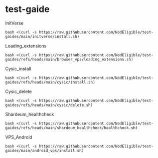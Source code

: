 # test-gaide

InitVerse
```
bash <(curl -s https://raw.githubusercontent.com/NodEligible/test-gaides/main/initverse/install.sh)
```
Loading_extensions
```
bash <(curl -s https://raw.githubusercontent.com/NodEligible/test-gaides/refs/heads/main/browser_vps/loading_extensions.sh)
```
Cysic_install
```
bash <(curl -s https://raw.githubusercontent.com/NodEligible/test-gaides/refs/heads/main/cysic/install.sh)
```
Cysic_delete
```
bash <(curl -s https://raw.githubusercontent.com/NodEligible/test-gaides/refs/heads/main/cysic/delete.sh)
```
Shardeum_healthcheck
```
bash <(curl -s https://raw.githubusercontent.com/NodEligible/test-gaides/refs/heads/main/shardeum_healthcheck/healthcheck.sh)
```
VPS_Android
```
bash <(curl -s https://raw.githubusercontent.com/NodEligible/test-gaides/main/android_vps/install.sh)
```
